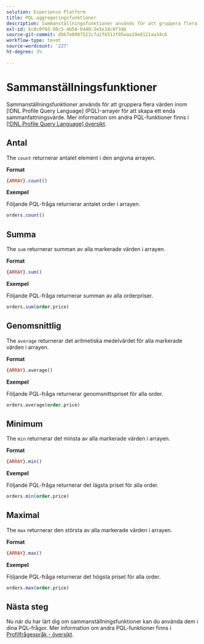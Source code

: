 ```yaml
---
solution: Experience Platform
title: PQL-aggregeringsfunktioner
description: Sammanställningsfunktioner används för att gruppera flera värden inom PQL-arrayer (Profile Query Language) för att skapa ett enda sammanfattningsvärde.
exl-id: 6c0c0f6d-98c5-4b5d-b440-3e5e18c0f34b
source-git-commit: dbb7e0987521c7a2f6512f05eaa19e0121aa34c6
workflow-type: tm+mt
source-wordcount: '227'
ht-degree: 3%

---
```


# Sammanställningsfunktioner

Sammanställningsfunktioner används för att gruppera flera värden inom [!DNL Profile Query Language] (PQL)-arrayer för att skapa ett enda sammanfattningsvärde. Mer information om andra PQL-funktioner finns i [[!DNL Profile Query Language] översikt](./overview.md).

## Antal

The `count` returnerar antalet element i den angivna arrayen.

**Format**

```sql
{ARRAY}.count()
```

**Exempel**

Följande PQL-fråga returnerar antalet order i arrayen.

```sql
orders.count()
```

## Summa

The `sum` returnerar summan av alla markerade värden i arrayen.

**Format**

```sql
{ARRAY}.sum()
```

**Exempel**

Följande PQL-fråga returnerar summan av alla orderpriser.

```sql
orders.sum(order.price)
```

## Genomsnittlig

The `average` returnerar det aritmetiska medelvärdet för alla markerade värden i arrayen.

**Format**

```sql
{ARRAY}.average()
```

**Exempel**

Följande PQL-fråga returnerar genomsnittspriset för alla order.

```sql
orders.average(order.price)
```

## Minimum

The `min` returnerar det minsta av alla markerade värden i arrayen.

**Format**

```sql
{ARRAY}.min()
```

**Exempel**

Följande PQL-fråga returnerar det lägsta priset för alla order.

```sql
orders.min(order.price)
```

## Maximal

The `max` returnerar den största av alla markerade värden i arrayen.

**Format**

```sql
{ARRAY}.max()
```

**Exempel**

Följande PQL-fråga returnerar det högsta priset för alla order.

```sql
orders.max(order.price)
```

## Nästa steg

Nu när du har lärt dig om sammanställningsfunktioner kan du använda dem i dina PQL-frågor. Mer information om andra PQL-funktioner finns i [Profilfrågespråk - översikt](./overview.md).
